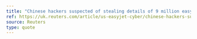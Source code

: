 ```yaml
---
title: "Chinese hackers suspected of stealing details of 9 million easyJet customers"
ref: https://uk.reuters.com/article/us-easyjet-cyber/chinese-hackers-suspected-of-stealing-details-of-9-million-easyjet-customers-idUKKBN22V1JF
source: Reuters
type: quote
---
```

